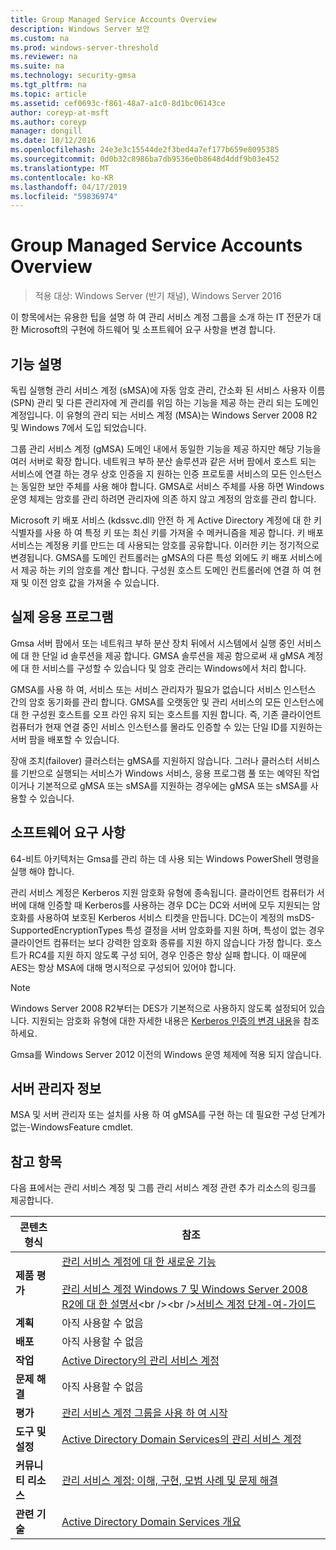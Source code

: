 ```yaml
---
title: Group Managed Service Accounts Overview
description: Windows Server 보안
ms.custom: na
ms.prod: windows-server-threshold
ms.reviewer: na
ms.suite: na
ms.technology: security-gmsa
ms.tgt_pltfrm: na
ms.topic: article
ms.assetid: cef0693c-f861-48a7-a1c0-8d1bc06143ce
author: coreyp-at-msft
ms.author: coreyp
manager: dongill
ms.date: 10/12/2016
ms.openlocfilehash: 24e3e3c15544de2f3bed4a7ef177b659e8095385
ms.sourcegitcommit: 0d0b32c8986ba7db9536e0b8648d4ddf9b03e452
ms.translationtype: MT
ms.contentlocale: ko-KR
ms.lasthandoff: 04/17/2019
ms.locfileid: "59836974"
---
```

# <a name="group-managed-service-accounts-overview"></a>Group Managed Service Accounts Overview

>적용 대상: Windows Server (반기 채널), Windows Server 2016

이 항목에서는 유용한 팁을 설명 하 여 관리 서비스 계정 그룹을 소개 하는 IT 전문가 대 한 Microsoft의 구현에 하드웨어 및 소프트웨어 요구 사항을 변경 합니다.


## <a name="BKMK_OVER"></a>기능 설명
독립 실행형 관리 서비스 계정 (sMSA)에 자동 암호 관리, 간소화 된 서비스 사용자 이름 (SPN) 관리 및 다른 관리자에 게 관리를 위임 하는 기능을 제공 하는 관리 되는 도메인 계정입니다. 이 유형의 관리 되는 서비스 계정 (MSA)는 Windows Server 2008 R2 및 Windows 7에서 도입 되었습니다.

그룹 관리 서비스 계정 (gMSA) 도메인 내에서 동일한 기능을 제공 하지만 해당 기능을 여러 서버로 확장 합니다. 네트워크 부하 분산 솔루션과 같은 서버 팜에서 호스트 되는 서비스에 연결 하는 경우 상호 인증을 지 원하는 인증 프로토콜 서비스의 모든 인스턴스는 동일한 보안 주체를 사용 해야 합니다. GMSA로 서비스 주체를 사용 하면 Windows 운영 체제는 암호를 관리 하려면 관리자에 의존 하지 않고 계정의 암호를 관리 합니다.

Microsoft 키 배포 서비스 \(kdssvc.dll\) 안전 하 게 Active Directory 계정에 대 한 키 식별자를 사용 하 여 특정 키 또는 최신 키를 가져올 수 메커니즘을 제공 합니다. 키 배포 서비스는 계정용 키를 만드는 데 사용되는 암호를 공유합니다. 이러한 키는 정기적으로 변경됩니다. GMSA를 도메인 컨트롤러는 gMSA의 다른 특성 외에도 키 배포 서비스에서 제공 하는 키의 암호를 계산 합니다.  구성원 호스트 도메인 컨트롤러에 연결 하 여 현재 및 이전 암호 값을 가져올 수 있습니다.

## <a name="BKMK_APP"></a>실제 응용 프로그램
Gmsa 서버 팜에서 또는 네트워크 부하 분산 장치 뒤에서 시스템에서 실행 중인 서비스에 대 한 단일 id 솔루션을 제공 합니다. GMSA 솔루션을 제공 함으로써 새 gMSA 계정에 대 한 서비스를 구성할 수 있습니다 및 암호 관리는 Windows에서 처리 합니다.

GMSA를 사용 하 여, 서비스 또는 서비스 관리자가 필요가 없습니다 서비스 인스턴스 간의 암호 동기화를 관리 합니다. GMSA를 오랫동안 및 관리 서비스의 모든 인스턴스에 대 한 구성원 호스트를 오프 라인 유지 되는 호스트를 지원 합니다. 즉, 기존 클라이언트 컴퓨터가 현재 연결 중인 서비스 인스턴스를 몰라도 인증할 수 있는 단일 ID를 지원하는 서버 팜을 배포할 수 있습니다.

장애 조치(failover) 클러스터는 gMSA를 지원하지 않습니다. 그러나 클러스터 서비스를 기반으로 실행되는 서비스가 Windows 서비스, 응용 프로그램 풀 또는 예약된 작업이거나 기본적으로 gMSA 또는 sMSA를 지원하는 경우에는 gMSA 또는 sMSA를 사용할 수 있습니다.

## <a name="BKMK_SOFT"></a>소프트웨어 요구 사항

64\-비트 아키텍처는 Gmsa를 관리 하는 데 사용 되는 Windows PowerShell 명령을 실행 해야 합니다.

관리 서비스 계정은 Kerberos 지원 암호화 유형에 종속됩니다. 클라이언트 컴퓨터가 서버에 대해 인증할 때 Kerberos를 사용하는 경우 DC는 DC와 서버에 모두 지원되는 암호화를 사용하여 보호된 Kerberos 서비스 티켓을 만듭니다. DC는이 계정의 msDS\-SupportedEncryptionTypes 특성 결정을 서버 암호화를 지원 하며, 특성이 없는 경우 클라이언트 컴퓨터는 보다 강력한 암호화 종류를 지원 하지 않습니다 가정 합니다. 호스트가 RC4를 지원 하지 않도록 구성 되어, 경우 인증은 항상 실패 합니다. 이 때문에 AES는 항상 MSA에 대해 명시적으로 구성되어 있어야 합니다.

> [!NOTE]
> Windows Server 2008 R2부터는 DES가 기본적으로 사용하지 않도록 설정되어 있습니다. 지원되는 암호화 유형에 대한 자세한 내용은 [Kerberos 인증의 변경 내용](https://technet.microsoft.com/library/dd560670(WS.10).aspx)을 참조하세요.

Gmsa를 Windows Server 2012 이전의 Windows 운영 체제에 적용 되지 않습니다.

## <a name="server-manager-information"></a>서버 관리자 정보
MSA 및 서버 관리자 또는 설치를 사용 하 여 gMSA를 구현 하는 데 필요한 구성 단계가 없는\-WindowsFeature cmdlet.

## <a name="BKMK_LINKS"></a>참고 항목
다음 표에서는 관리 서비스 계정 및 그룹 관리 서비스 계정 관련 추가 리소스의 링크를 제공합니다.

|콘텐츠 형식|참조|
|--------|-------|
|**제품 평가**|[관리 서비스 계정에 대 한 새로운 기능](what-s-new-for-managed-service-accounts.md)<br /><br />[관리 서비스 계정 Windows 7 및 Windows Server 2008 R2에 대 한 설명서](https://technet.microsoft.com/library/ff641731(v=ws.10).aspx)<br /><br />[서비스 계정 단계\-여\-가이드](https://technet.microsoft.com/library/dd548356(v=ws.10).aspx)|
|**계획**|아직 사용할 수 없음|
|**배포**|아직 사용할 수 없음|
|**작업**|[Active Directory의 관리 서비스 계정](https://technet.microsoft.com/library/dd378925(v=ws.10).aspx)|
|**문제 해결**|아직 사용할 수 없음|
|**평가**|[관리 서비스 계정 그룹을 사용 하 여 시작](getting-started-with-group-managed-service-accounts.md)|
|**도구 및 설정**|[Active Directory Domain Services의 관리 서비스 계정](https://technet.microsoft.com/library/dd378925(v=WS.10).aspx)|
|**커뮤니티 리소스**|[관리 서비스 계정: 이해, 구현, 모범 사례 및 문제 해결](http://blogs.technet.com/b/askds/archive/2009/09/10/managed-service-accounts-understanding-implementing-best-practices-and-troubleshooting.aspx)|
|**관련 기술**|[Active Directory Domain Services 개요](active-directory-domain-services-overview.md)|


